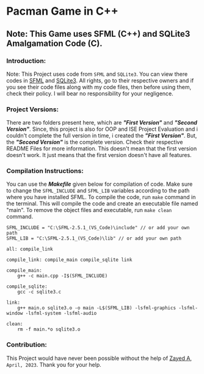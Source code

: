 # Pacman Game in C++

## Note: This Game uses SFML (C++) and SQLite3 Amalgamation Code (C).

### Introduction:

Note: This Project uses code from `SFML` and `SQLite3`. You can view there codes in [SFML](https://www.sfml-dev.org/download.php) and [SQLite3](https://www.sqlite.org/amalgamation.html). All rights, go to their respective owners and if you see their code files along with my code files, then before using them, check their policy. I will bear no responsibility for your negligence.

### Project Versions:

There are two folders present here, which are __*"First Version"*__ and __*"Second Version"*__. Since, this project is also for OOP and ISE Project Evaluation and i couldn't complete the full version in time, i created the __*"First Version"*__. But, the __*"Second Version"*__ is the complete version. Check their respective README Files for more information. This doesn't mean that the first version doesn't work. It just means that the first version doesn't have all features.

### Compilation Instructions:

You can use the __*Makefile*__ given below for compilation of code. Make sure to change the `SFML_INCLUDE` and `SFML_LIB` variables according to the path where you have installed SFML. To compile the code, run `make` command in the terminal. This will compile the code and create an executable file named "main". To remove the object files and executable, run `make clean` command.

```
SFML_INCLUDE = "C:\SFML-2.5.1_(VS_Code)\include" // or add your own path
SFML_LIB = "C:\SFML-2.5.1_(VS_Code)\lib" // or add your own path

all: compile_link

compile_link: compile_main compile_sqlite link

compile_main:
	g++ -c main.cpp -I$(SFML_INCLUDE)

compile_sqlite:
	gcc -c sqlite3.c

link:
	g++ main.o sqlite3.o -o main -L$(SFML_LIB) -lsfml-graphics -lsfml-window -lsfml-system -lsfml-audio

clean:
	rm -f main.*o sqlite3.o
```

### Contribution:

This Project would have never been possible without the help of [Zayed A](https://github.com/zayabdull), `April, 2023`. Thank you for your help.
